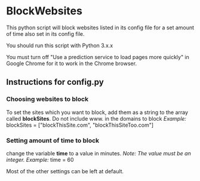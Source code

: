 # BlockWebsites
This python script will block websites listed in its config file for a set amount of time also set in its config file.

You should run this script with Python 3.x.x

You must turn off "Use a prediction service to load pages more quickly" in Google Chrome for it to work in the Chrome browser.



## Instructions for config.py
### Choosing websites to block
To set the sites which you want to block, add them as a string to the array called **blockSites**.
Do not include www. in the domains to block
*Example:*
blockSites = ["blockThisSite.com", "blockThisSiteToo.com"]


### Setting amount of time to block
change the variable **time** to a value in minutes. *Note: The value must be an integer.*
*Example:*
time = 60

Most of the other settings can be left at default.

